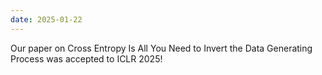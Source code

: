 ```yaml
---
date: 2025-01-22
---
```


Our paper on Cross Entropy Is All You Need to Invert the Data Generating Process was accepted to ICLR 2025!